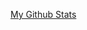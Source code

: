 [My Github Stats](https://github-readme-stats.vercel.app/api?username=ssz256&count_private=true&line_height=25&show_icons=true&hide_border=true&theme=dracula)
